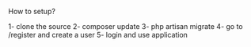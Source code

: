 How to setup?

1- clone the source
2- composer update
3- php artisan migrate
4- go to /register and create a user
5- login and use application